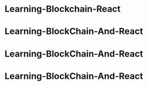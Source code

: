# Learning-Blockchain-React
# Learning-BlockChain-And-React
# Learning-BlockChain-And-React
# Learning-BlockChain-And-React
